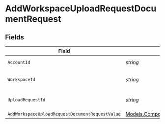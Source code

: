 # AddWorkspaceUploadRequestDocumentRequest


## Fields

| Field                                                                                                                             | Type                                                                                                                              | Required                                                                                                                          | Description                                                                                                                       |
| --------------------------------------------------------------------------------------------------------------------------------- | --------------------------------------------------------------------------------------------------------------------------------- | --------------------------------------------------------------------------------------------------------------------------------- | --------------------------------------------------------------------------------------------------------------------------------- |
| `AccountId`                                                                                                                       | *string*                                                                                                                          | :heavy_check_mark:                                                                                                                | The ID of the account                                                                                                             |
| `WorkspaceId`                                                                                                                     | *string*                                                                                                                          | :heavy_check_mark:                                                                                                                | The ID of the workspace                                                                                                           |
| `UploadRequestId`                                                                                                                 | *string*                                                                                                                          | :heavy_check_mark:                                                                                                                | The ID of the upload request                                                                                                      |
| `AddWorkspaceUploadRequestDocumentRequestValue`                                                                                   | [Models.Components.AddWorkspaceUploadRequestDocumentRequest](../../Models/Components/AddWorkspaceUploadRequestDocumentRequest.md) | :heavy_minus_sign:                                                                                                                | N/A                                                                                                                               |